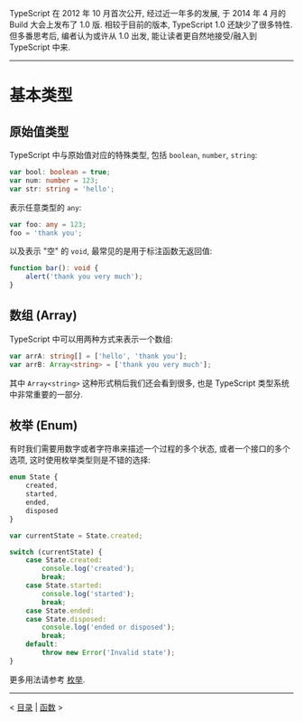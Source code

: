 TypeScript 在 2012 年 10 月首次公开, 经过近一年多的发展, 于 2014 年 4 月的 Build 大会上发布了 1.0 版. 相较于目前的版本, TypeScript 1.0 还缺少了很多特性. 但多番思考后, 编者认为或许从 1.0 出发, 能让读者更自然地接受/融入到 TypeScript 中来.

---

# 基本类型

## 原始值类型

TypeScript 中与原始值对应的特殊类型, 包括 `boolean`, `number`, `string`:

```ts
var bool: boolean = true;
var num: number = 123;
var str: string = 'hello';
```

表示任意类型的 `any`:

```ts
var foo: any = 123;
foo = 'thank you';
```

以及表示 "空" 的 `void`, 最常见的是用于标注函数无返回值:

```ts
function bar(): void {
    alert('thank you very much');
}
```

## 数组 (Array)

TypeScript 中可以用两种方式来表示一个数组:

```ts
var arrA: string[] = ['hello', 'thank you'];
var arrB: Array<string> = ['thank you very much'];
```

其中 `Array<string>` 这种形式稍后我们还会看到很多, 也是 TypeScript 类型系统中非常重要的一部分.

## 枚举 (Enum)

有时我们需要用数字或者字符串来描述一个过程的多个状态, 或者一个接口的多个选项, 这时使用枚举类型则是不错的选择:

```ts
enum State {
    created,
    started,
    ended,
    disposed
}

var currentState = State.created;

switch (currentState) {
    case State.created:
        console.log('created');
        break;
    case State.started:
        console.log('started');
        break;
    case State.ended:
    case State.disposed:
        console.log('ended or disposed');
        break;
    default:
        throw new Error('Invalid state');
}
```

更多用法请参考 [枚举](features/enum.md).

---

&lt; [目录](README.md) | [函数](functions.md) &gt;
